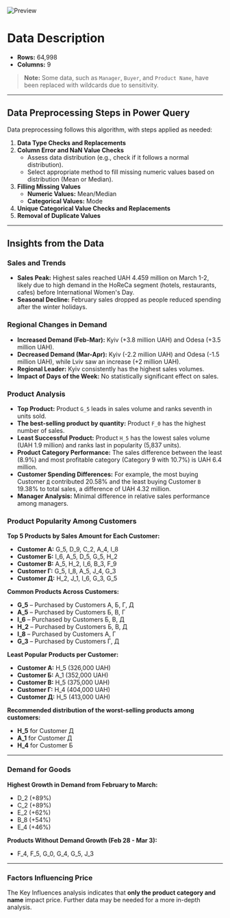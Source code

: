 ![Preview](https://i.ibb.co/x8nZXBV/your-image.jpg)

# Data Description

- **Rows:** 64,998
- **Columns:** 9

> **Note:** Some data, such as `Manager`, `Buyer`, and `Product Name`, have been replaced with wildcards due to sensitivity.

---

## Data Preprocessing Steps in Power Query

Data preprocessing follows this algorithm, with steps applied as needed:

1. **Data Type Checks and Replacements**
2. **Column Error and NaN Value Checks**
   - Assess data distribution (e.g., check if it follows a normal distribution).
   - Select appropriate method to fill missing numeric values based on distribution (Mean or Median).
3. **Filling Missing Values**
   - **Numeric Values:** Mean/Median
   - **Categorical Values:** Mode
4. **Unique Categorical Value Checks and Replacements**
5. **Removal of Duplicate Values**

---

## Insights from the Data

### Sales and Trends

- **Sales Peak:** Highest sales reached UAH 4.459 million on March 1-2, likely due to high demand in the HoReCa segment (hotels, restaurants, cafes) before International Women's Day.
- **Seasonal Decline:** February sales dropped as people reduced spending after the winter holidays.

### Regional Changes in Demand

- **Increased Demand (Feb-Mar):** Kyiv (+3.8 million UAH) and Odesa (+3.5 million UAH).
- **Decreased Demand (Mar-Apr):** Kyiv (-2.2 million UAH) and Odesa (-1.5 million UAH), while Lviv saw an increase (+2 million UAH).
- **Regional Leader:** Kyiv consistently has the highest sales volumes.
- **Impact of Days of the Week:** No statistically significant effect on sales.

### Product Analysis

- **Top Product:** Product `G_5` leads in sales volume and ranks seventh in units sold.
- **The best-selling product by quantity:** Product `F_0`  has the highest number of sales.
- **Least Successful Product:** Product `H_5` has the lowest sales volume (UAH 1.9 million) and ranks last in popularity (5,837 units).
- **Product Category Performance:** The sales difference between the least (8.9%) and most profitable category (Category 9 with 10.7%) is UAH 6.4 million.
- **Customer Spending Differences:** For example, the most buying Customer `Д` contributed 20.58% and the least  buying Customer `В` 19.38% to total sales, a difference of UAH 4.32 million.
- **Manager Analysis:** Minimal difference in relative sales performance among managers.

### Product Popularity Among Customers

**Top 5 Products by Sales Amount for Each Customer:**

- **Customer A:** G_5, D_9, C_2, A_4, I_8
- **Customer Б:** I_6, A_5, D_5, G_5, H_2
- **Customer В:** A_5, H_2, I_6, B_3, F_9
- **Customer Г:** G_5, I_8, A_5, J_4, G_3
- **Customer Д:** H_2, J_1, I_6, G_3, G_5

**Common Products Across Customers:**

- **G_5** – Purchased by Customers А, Б, Г, Д
- **A_5** – Purchased by Customers Б, В, Г
- **I_6** – Purchased by Customers Б, В, Д
- **H_2** – Purchased by Customers Б, В, Д
- **I_8** – Purchased by Customers А, Г
- **G_3** – Purchased by Customers Г, Д

**Least Popular Products per Customer:**

- **Customer A:** H_5 (326,000 UAH)
- **Customer Б:** A_1 (352,000 UAH)
- **Customer В:** H_5 (375,000 UAH)
- **Customer Г:** H_4 (404,000 UAH) 
- **Customer Д:** H_5 (413,000 UAH)

**Recommended distribution of the worst-selling products among customers:**

- **H_5** for Customer Д
- **A_1** for Customer Д
- **H_4** for Customer Б
---

### Demand for Goods

**Highest Growth in Demand from February to March:**

- D_2 (+89%)
- C_2 (+89%)
- E_2 (+62%)
- B_8 (+54%)
- E_4 (+46%)

**Products Without Demand Growth (Feb 28 - Mar 3):**

- F_4, F_5, G_0, G_4, G_5, J_3

---

### Factors Influencing Price

The Key Influences analysis indicates that **only the product category and name** impact price. Further data may be needed for a more in-depth analysis.
